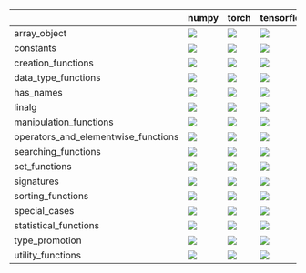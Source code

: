 |                                     | numpy                                                                                                                                                                  | torch                                                                                                                                                                  | tensorflow                                                                                                                                                             | jax                                                                                                                                                                    |
|:------------------------------------|:-----------------------------------------------------------------------------------------------------------------------------------------------------------------------|:-----------------------------------------------------------------------------------------------------------------------------------------------------------------------|:-----------------------------------------------------------------------------------------------------------------------------------------------------------------------|:-----------------------------------------------------------------------------------------------------------------------------------------------------------------------|
| array_object                        | <a href="https://github.com/unifyai/ivy/actions/runs/3756342063" rel="noopener noreferrer" target="_blank"><img src=https://img.shields.io/badge/-success-success></a> | <a href="https://github.com/unifyai/ivy/actions/runs/3756342063" rel="noopener noreferrer" target="_blank"><img src=https://img.shields.io/badge/-success-success></a> | <a href="https://github.com/unifyai/ivy/actions/runs/3756342063" rel="noopener noreferrer" target="_blank"><img src=https://img.shields.io/badge/-success-success></a> | <a href="https://github.com/unifyai/ivy/actions/runs/3756342063" rel="noopener noreferrer" target="_blank"><img src=https://img.shields.io/badge/-success-success></a> |
| constants                           | <a href="https://github.com/unifyai/ivy/actions/runs/3756342063" rel="noopener noreferrer" target="_blank"><img src=https://img.shields.io/badge/-success-success></a> | <a href="https://github.com/unifyai/ivy/actions/runs/3756342063" rel="noopener noreferrer" target="_blank"><img src=https://img.shields.io/badge/-success-success></a> | <a href="https://github.com/unifyai/ivy/actions/runs/3756342063" rel="noopener noreferrer" target="_blank"><img src=https://img.shields.io/badge/-success-success></a> | <a href="https://github.com/unifyai/ivy/actions/runs/3756342063" rel="noopener noreferrer" target="_blank"><img src=https://img.shields.io/badge/-success-success></a> |
| creation_functions                  | <a href="https://github.com/unifyai/ivy/actions/runs/3756342063" rel="noopener noreferrer" target="_blank"><img src=https://img.shields.io/badge/-success-success></a> | <a href="https://github.com/unifyai/ivy/actions/runs/3756342063" rel="noopener noreferrer" target="_blank"><img src=https://img.shields.io/badge/-success-success></a> | <a href="https://github.com/unifyai/ivy/actions/runs/3756342063" rel="noopener noreferrer" target="_blank"><img src=https://img.shields.io/badge/-success-success></a> | <a href="https://github.com/unifyai/ivy/actions/runs/3756342063" rel="noopener noreferrer" target="_blank"><img src=https://img.shields.io/badge/-success-success></a> |
| data_type_functions                 | <a href="https://github.com/unifyai/ivy/actions/runs/3756342063" rel="noopener noreferrer" target="_blank"><img src=https://img.shields.io/badge/-success-success></a> | <a href="https://github.com/unifyai/ivy/actions/runs/3756342063" rel="noopener noreferrer" target="_blank"><img src=https://img.shields.io/badge/-success-success></a> | <a href="https://github.com/unifyai/ivy/actions/runs/3756342063" rel="noopener noreferrer" target="_blank"><img src=https://img.shields.io/badge/-success-success></a> | <a href="https://github.com/unifyai/ivy/actions/runs/3756342063" rel="noopener noreferrer" target="_blank"><img src=https://img.shields.io/badge/-success-success></a> |
| has_names                           | <a href="https://github.com/unifyai/ivy/actions/runs/3756342063" rel="noopener noreferrer" target="_blank"><img src=https://img.shields.io/badge/-success-success></a> | <a href="https://github.com/unifyai/ivy/actions/runs/3756342063" rel="noopener noreferrer" target="_blank"><img src=https://img.shields.io/badge/-success-success></a> | <a href="https://github.com/unifyai/ivy/actions/runs/3756342063" rel="noopener noreferrer" target="_blank"><img src=https://img.shields.io/badge/-success-success></a> | <a href="https://github.com/unifyai/ivy/actions/runs/3756342063" rel="noopener noreferrer" target="_blank"><img src=https://img.shields.io/badge/-success-success></a> |
| linalg                              | <a href="https://github.com/unifyai/ivy/actions/runs/3756342063" rel="noopener noreferrer" target="_blank"><img src=https://img.shields.io/badge/-failure-red></a>     | <a href="https://github.com/unifyai/ivy/actions/runs/3756342063" rel="noopener noreferrer" target="_blank"><img src=https://img.shields.io/badge/-success-success></a> | <a href="https://github.com/unifyai/ivy/actions/runs/3756342063" rel="noopener noreferrer" target="_blank"><img src=https://img.shields.io/badge/-failure-red></a>     | <a href="https://github.com/unifyai/ivy/actions/runs/3756342063" rel="noopener noreferrer" target="_blank"><img src=https://img.shields.io/badge/-success-success></a> |
| manipulation_functions              | <a href="https://github.com/unifyai/ivy/actions/runs/3756342063" rel="noopener noreferrer" target="_blank"><img src=https://img.shields.io/badge/-success-success></a> | <a href="https://github.com/unifyai/ivy/actions/runs/3756342063" rel="noopener noreferrer" target="_blank"><img src=https://img.shields.io/badge/-success-success></a> | <a href="https://github.com/unifyai/ivy/actions/runs/3756342063" rel="noopener noreferrer" target="_blank"><img src=https://img.shields.io/badge/-success-success></a> | <a href="https://github.com/unifyai/ivy/actions/runs/3756342063" rel="noopener noreferrer" target="_blank"><img src=https://img.shields.io/badge/-success-success></a> |
| operators_and_elementwise_functions | <a href="https://github.com/unifyai/ivy/actions/runs/3756342063" rel="noopener noreferrer" target="_blank"><img src=https://img.shields.io/badge/-success-success></a> | <a href="https://github.com/unifyai/ivy/actions/runs/3756342063" rel="noopener noreferrer" target="_blank"><img src=https://img.shields.io/badge/-success-success></a> | <a href="https://github.com/unifyai/ivy/actions/runs/3756342063" rel="noopener noreferrer" target="_blank"><img src=https://img.shields.io/badge/-success-success></a> | <a href="https://github.com/unifyai/ivy/actions/runs/3756342063" rel="noopener noreferrer" target="_blank"><img src=https://img.shields.io/badge/-success-success></a> |
| searching_functions                 | <a href="https://github.com/unifyai/ivy/actions/runs/3756342063" rel="noopener noreferrer" target="_blank"><img src=https://img.shields.io/badge/-success-success></a> | <a href="https://github.com/unifyai/ivy/actions/runs/3756342063" rel="noopener noreferrer" target="_blank"><img src=https://img.shields.io/badge/-success-success></a> | <a href="https://github.com/unifyai/ivy/actions/runs/3756342063" rel="noopener noreferrer" target="_blank"><img src=https://img.shields.io/badge/-success-success></a> | <a href="https://github.com/unifyai/ivy/actions/runs/3756342063" rel="noopener noreferrer" target="_blank"><img src=https://img.shields.io/badge/-success-success></a> |
| set_functions                       | <a href="https://github.com/unifyai/ivy/actions/runs/3756342063" rel="noopener noreferrer" target="_blank"><img src=https://img.shields.io/badge/-success-success></a> | <a href="https://github.com/unifyai/ivy/actions/runs/3756342063" rel="noopener noreferrer" target="_blank"><img src=https://img.shields.io/badge/-success-success></a> | <a href="https://github.com/unifyai/ivy/actions/runs/3756342063" rel="noopener noreferrer" target="_blank"><img src=https://img.shields.io/badge/-success-success></a> | <a href="https://github.com/unifyai/ivy/actions/runs/3756342063" rel="noopener noreferrer" target="_blank"><img src=https://img.shields.io/badge/-success-success></a> |
| signatures                          | <a href="https://github.com/unifyai/ivy/actions/runs/3756342063" rel="noopener noreferrer" target="_blank"><img src=https://img.shields.io/badge/-success-success></a> | <a href="https://github.com/unifyai/ivy/actions/runs/3756342063" rel="noopener noreferrer" target="_blank"><img src=https://img.shields.io/badge/-success-success></a> | <a href="https://github.com/unifyai/ivy/actions/runs/3756342063" rel="noopener noreferrer" target="_blank"><img src=https://img.shields.io/badge/-success-success></a> | <a href="https://github.com/unifyai/ivy/actions/runs/3756342063" rel="noopener noreferrer" target="_blank"><img src=https://img.shields.io/badge/-success-success></a> |
| sorting_functions                   | <a href="https://github.com/unifyai/ivy/actions/runs/3756342063" rel="noopener noreferrer" target="_blank"><img src=https://img.shields.io/badge/-success-success></a> | <a href="https://github.com/unifyai/ivy/actions/runs/3756342063" rel="noopener noreferrer" target="_blank"><img src=https://img.shields.io/badge/-success-success></a> | <a href="https://github.com/unifyai/ivy/actions/runs/3756342063" rel="noopener noreferrer" target="_blank"><img src=https://img.shields.io/badge/-success-success></a> | <a href="https://github.com/unifyai/ivy/actions/runs/3756342063" rel="noopener noreferrer" target="_blank"><img src=https://img.shields.io/badge/-success-success></a> |
| special_cases                       | <a href="https://github.com/unifyai/ivy/actions/runs/3756342063" rel="noopener noreferrer" target="_blank"><img src=https://img.shields.io/badge/-success-success></a> | <a href="https://github.com/unifyai/ivy/actions/runs/3756342063" rel="noopener noreferrer" target="_blank"><img src=https://img.shields.io/badge/-success-success></a> | <a href="https://github.com/unifyai/ivy/actions/runs/3756342063" rel="noopener noreferrer" target="_blank"><img src=https://img.shields.io/badge/-failure-red></a>     | <a href="https://github.com/unifyai/ivy/actions/runs/3756342063" rel="noopener noreferrer" target="_blank"><img src=https://img.shields.io/badge/-failure-red></a>     |
| statistical_functions               | <a href="https://github.com/unifyai/ivy/actions/runs/3756342063" rel="noopener noreferrer" target="_blank"><img src=https://img.shields.io/badge/-success-success></a> | <a href="https://github.com/unifyai/ivy/actions/runs/3756342063" rel="noopener noreferrer" target="_blank"><img src=https://img.shields.io/badge/-success-success></a> | <a href="https://github.com/unifyai/ivy/actions/runs/3756342063" rel="noopener noreferrer" target="_blank"><img src=https://img.shields.io/badge/-success-success></a> | <a href="https://github.com/unifyai/ivy/actions/runs/3756342063" rel="noopener noreferrer" target="_blank"><img src=https://img.shields.io/badge/-success-success></a> |
| type_promotion                      | <a href="https://github.com/unifyai/ivy/actions/runs/3756342063" rel="noopener noreferrer" target="_blank"><img src=https://img.shields.io/badge/-success-success></a> | <a href="https://github.com/unifyai/ivy/actions/runs/3756342063" rel="noopener noreferrer" target="_blank"><img src=https://img.shields.io/badge/-success-success></a> | <a href="https://github.com/unifyai/ivy/actions/runs/3756342063" rel="noopener noreferrer" target="_blank"><img src=https://img.shields.io/badge/-success-success></a> | <a href="https://github.com/unifyai/ivy/actions/runs/3755999402" rel="noopener noreferrer" target="_blank"><img src=https://img.shields.io/badge/-success-success></a> |
| utility_functions                   | <a href="https://github.com/unifyai/ivy/actions/runs/3756342063" rel="noopener noreferrer" target="_blank"><img src=https://img.shields.io/badge/-success-success></a> | <a href="https://github.com/unifyai/ivy/actions/runs/3756342063" rel="noopener noreferrer" target="_blank"><img src=https://img.shields.io/badge/-success-success></a> | <a href="https://github.com/unifyai/ivy/actions/runs/3756342063" rel="noopener noreferrer" target="_blank"><img src=https://img.shields.io/badge/-success-success></a> | <a href="https://github.com/unifyai/ivy/actions/runs/3756342063" rel="noopener noreferrer" target="_blank"><img src=https://img.shields.io/badge/-success-success></a> |